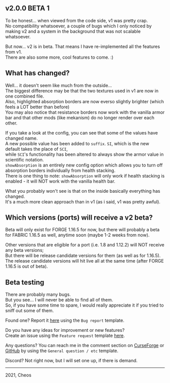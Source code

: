 [github]: https://github.com/Cheos137/ArmorpointsPlusplus/issues
[curseforge]: https://www.curseforge.com/minecraft/mc-mods/armorpoints

## v2.0.0 BETA 1

To be honest... when viewed from the code side, v1 was pretty crap.<br>
No compatibility whatsoever, a couple of bugs which I only noticed by making v2 and a system in the background that was not scalable whatsoever.

But now... v2 is in beta. That means I have re-implemented all the features from v1.<br>
There are also some more, cool features to come. :)

## What has changed?

Well... it doesn't seem like much from the outside...<br>
The biggest difference may be that the two textures used in v1 are now in one combined file.<br>
Also, highlighted absorption borders are now everso slightly brighter (which feels a LOT better than before)<br>
You may also notice that resistance borders now work with the vanilla armor bar and that other mods (like mekanism) do no longer render over each other.

If you take a look at the config, you can see that some of the values have changed name.<br>
A new possible value has been added to `suffix`. `SI`, which is the new default takes the place of `SCI`,<br>
while `SCI`'s functionality has been altered to always show the armor value in scientific notation.<br>
`showAbsorption` is an entirely new config option which allows you to turn off absorption borders individually from health stacking.<br>
There is one thing to note: `showAbsorption` will only work if health stacking is enabled - it will NOT work with the vanilla health bar.

What you probably won't see is that on the inside basically everything has changed.<br>
It's a much more clean approach than in v1 (as i said, v1 was pretty awful).

## Which versions (ports) will receive a v2 beta?

Beta will only exist for FORGE 1.16.5 for now, but there will probably a beta for FABRIC 1.16.5 as well, anytime soon (maybe 1-2 weeks from now).

Other versions that are eligible for a port (i.e. 1.8 and 1.12.2) will NOT receive any beta versions;<br>
But there will be release candidate versions for them (as well as for 1.16.5).<br>
The release candidate versions will hit live all at the same time (after FORGE 1.16.5 is out of beta).

## Beta testing

There are probably many bugs.<br>
But you see... I will never be able to find all of them.<br>
So, if you have some time to spare, I would really appreciate it if you tried to sniff out some of them.

Found one? Report it [here][github] using the `Bug report` template.

Do you have any ideas for improvement or new features?<br>
Create an issue using the `Feature request` template [here][github].

Any questions? You can reach me in the comment section on [CurseForge][curseforge] or [GitHub][github] by using the `General question / etc` template.

Discord? Not right now, but I will set one up, if there is demand.


<hr>
2021, Cheos
